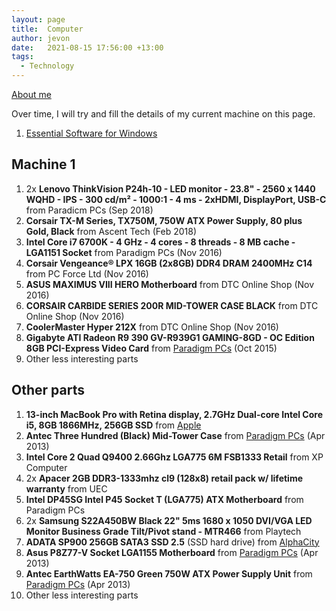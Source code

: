 ```yaml
---
layout: page
title:  Computer
author: jevon
date:   2021-08-15 17:56:00 +13:00
tags:
  - Technology
---
```


[About me](Jevon_Wright.md)

Over time, I will try and fill the details of my current machine on this page.

1. [Essential Software for Windows](Essential_Software_for_Windows.md)

## Machine 1

1. 2x **Lenovo ThinkVision P24h-10 - LED monitor - 23.8" - 2560 x 1440 WQHD - IPS - 300 cd/m² - 1000:1 - 4 ms - 2xHDMI, DisplayPort, USB-C** from Paradicm PCs (Sep 2018)
1. **Corsair TX-M Series, TX750M, 750W ATX Power Supply, 80 plus Gold, Black** from Ascent Tech (Feb 2018)
1. **Intel Core i7 6700K - 4 GHz - 4 cores - 8 threads - 8 MB cache - LGA1151 Socket** from Paradigm PCs (Nov 2016)
1. **Corsair Vengeance® LPX 16GB (2x8GB) DDR4 DRAM 2400MHz C14** from PC Force Ltd (Nov 2016)
1. **ASUS MAXIMUS VIII HERO Motherboard** from DTC Online Shop (Nov 2016)
1. **CORSAIR CARBIDE SERIES 200R MID-TOWER CASE BLACK** from DTC Online Shop (Nov 2016)
1. **CoolerMaster Hyper 212X** from DTC Online Shop (Nov 2016)
1. **Gigabyte ATI Radeon R9 390 GV-R939G1 GAMING-8GD - OC Edition 8GB PCI-Express Video Card** from <a href="http://www.pp.co.nz/products.php?pp_id=AA64695">Paradigm PCs</a> (Oct 2015)
1. Other less interesting parts

## Other parts

1. **13-inch MacBook Pro with Retina display, 2.7GHz Dual-core Intel Core i5, 8GB 1866MHz, 256GB SSD** from <a href="http://www.apple.com/nz/shop/buy-mac/macbook-pro?product=MF840X/A&step=config">Apple</a>
2. **Antec Three Hundred (Black) Mid-Tower Case** from <a href="http://www.pp.co.nz/products.php?pp_id=AA06578">Paradigm PCs</a> (Apr 2013)
4. **Intel Core 2 Quad Q9400 2.66Ghz LGA775 6M FSB1333 Retail** from XP Computer
5. 2x **Apacer 2GB DDR3-1333mhz cl9 (128x8) retail pack w/ lifetime warranty** from UEC
6. **Intel DP45SG Intel P45 Socket T (LGA775) ATX Motherboard** from Paradigm PCs
9. 2x **Samsung S22A450BW Black 22" 5ms 1680 x 1050 DVI/VGA LED Monitor Business Grade Tilt/Pivot stand - MTR466** from Playtech
10. **ADATA SP900 256GB SATA3 SSD 2.5** (SSD hard drive) from <a href="http://www.alphacity.co.nz/index.php?main_page=product_info&cPath=39_46&products_id=104151">AlphaCity</a> 
2. **Asus P8Z77-V Socket LGA1155 Motherboard** from <a href="http://www.pp.co.nz/products.php?pp_id=AA36301">Paradigm PCs</a> (Apr 2013)
1. **Antec EarthWatts EA-750 Green 750W ATX Power Supply Unit** from <a href="http://www.pp.co.nz/products.php?pp_id=AA31697">Paradigm PCs</a> (Apr 2013)
11. Other less interesting parts
